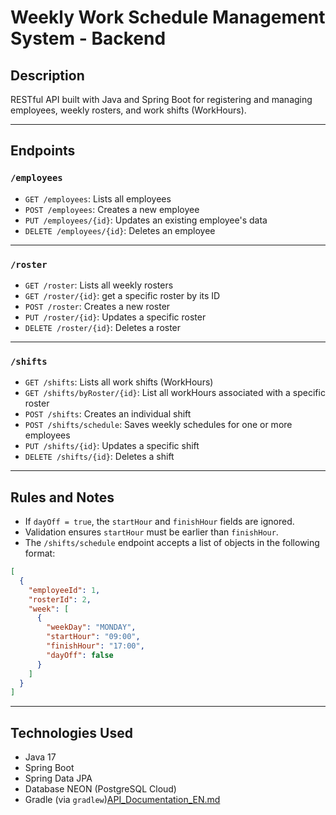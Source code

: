 # Weekly Work Schedule Management System - Backend

## Description
RESTful API built with Java and Spring Boot for registering and managing employees, weekly rosters, and work shifts (WorkHours).

---

## Endpoints

### `/employees`
- `GET /employees`: Lists all employees
- `POST /employees`: Creates a new employee
- `PUT /employees/{id}`: Updates an existing employee's data
- `DELETE /employees/{id}`: Deletes an employee

---

### `/roster`
- `GET /roster`: Lists all weekly rosters
- `GET /roster/{id}`: get a specific roster by its ID
- `POST /roster`: Creates a new roster
- `PUT /roster/{id}`: Updates a specific roster
- `DELETE /roster/{id}`: Deletes a roster

---

### `/shifts`
- `GET /shifts`: Lists all work shifts (WorkHours)
- `GET /shifts/byRoster/{id}`: List all workHours associated with a specific roster 
- `POST /shifts`: Creates an individual shift
- `POST /shifts/schedule`: Saves weekly schedules for one or more employees
- `PUT /shifts/{id}`: Updates a specific shift
- `DELETE /shifts/{id}`: Deletes a shift

---

## Rules and Notes
- If `dayOff = true`, the `startHour` and `finishHour` fields are ignored.
- Validation ensures `startHour` must be earlier than `finishHour`.
- The `/shifts/schedule` endpoint accepts a list of objects in the following format:

```json
[
  {
    "employeeId": 1,
    "rosterId": 2,
    "week": [
      {
        "weekDay": "MONDAY",
        "startHour": "09:00",
        "finishHour": "17:00",
        "dayOff": false
      }
    ]
  }
]
```

---

## Technologies Used
- Java 17
- Spring Boot
- Spring Data JPA
- Database NEON (PostgreSQL Cloud)
- Gradle (via `gradlew`)[API_Documentation_EN.md](API_Documentation_EN.md)